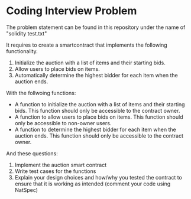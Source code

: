 # Coding Interview Problem

The problem statement can be found in this repository under the name of "solidity test.txt"

It requires to create a smartcontract that implements the following functionality.
1. Initialize the auction with a list of items and their starting bids.
2. Allow users to place bids on items.
3. Automatically determine the highest bidder for each item when the auction ends.

With the follwoing functions:
- A function to initialize the auction with a list of items and their starting bids. This function should only be accessible to the contract owner.
- A function to allow users to place bids on items. This function should only be accessible to non-owner users.
- A function to determine the highest bidder for each item when the auction ends. This function should only be accessible to the contract owner.

And these questions:
1. Implement the auction smart contract
2. Write test cases for the functions
3. Explain your design choices and how/why you tested the contract to ensure that it is working as intended (comment your code using NatSpec)


